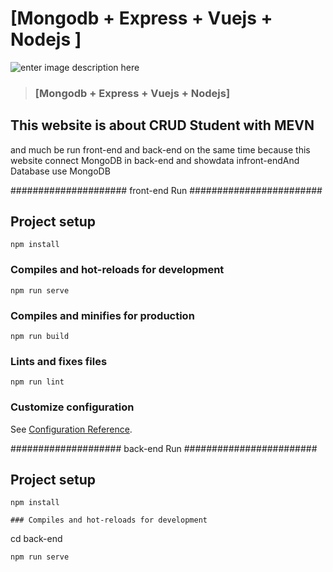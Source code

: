 # [Mongodb + Express + Vuejs + Nodejs ]  
![enter image description here](https://repository-images.githubusercontent.com/249760034/ade1c780-c5bc-11ea-87bc-275abffb15f0)  

> ### [Mongodb + Express + Vuejs + Nodejs]



## This website is about CRUD Student with MEVN 
and much be run front-end and back-end on the same time because this website connect MongoDB in back-end and showdata infront-endAnd Database use MongoDB



##################### front-end Run ########################

## Project setup
```
npm install
```

### Compiles and hot-reloads for development
```
npm run serve
```

### Compiles and minifies for production
```
npm run build
```

### Lints and fixes files
```
npm run lint
```

### Customize configuration
See [Configuration Reference](https://cli.vuejs.org/config/).

#################### back-end Run  ########################


## Project setup
```
npm install

### Compiles and hot-reloads for development
```
cd back-end
```
npm run serve
```
